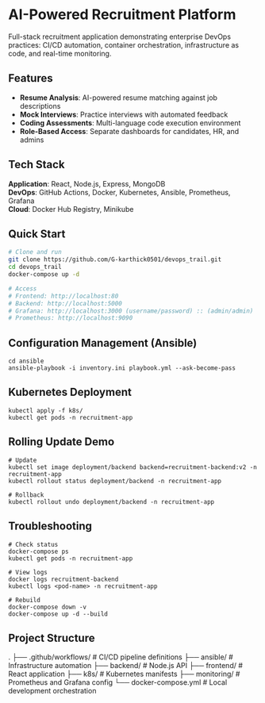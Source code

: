 # AI-Powered Recruitment Platform

Full-stack recruitment application demonstrating enterprise DevOps practices: CI/CD automation, container orchestration, infrastructure as code, and real-time monitoring.

## Features

- **Resume Analysis**: AI-powered resume matching against job descriptions
- **Mock Interviews**: Practice interviews with automated feedback
- **Coding Assessments**: Multi-language code execution environment
- **Role-Based Access**: Separate dashboards for candidates, HR, and admins

## Tech Stack

**Application**: React, Node.js, Express, MongoDB  
**DevOps**: GitHub Actions, Docker, Kubernetes, Ansible, Prometheus, Grafana  
**Cloud**: Docker Hub Registry, Minikube

## Quick Start
```bash
# Clone and run
git clone https://github.com/G-karthick0501/devops_trail.git
cd devops_trail
docker-compose up -d

# Access
# Frontend: http://localhost:80
# Backend: http://localhost:5000
# Grafana: http://localhost:3000 (username/password) :: (admin/admin)
# Prometheus: http://localhost:9090

```
## Configuration Management (Ansible)
```
cd ansible
ansible-playbook -i inventory.ini playbook.yml --ask-become-pass
```

## Kubernetes Deployment
```
kubectl apply -f k8s/
kubectl get pods -n recruitment-app
```


## Rolling Update Demo
```
# Update
kubectl set image deployment/backend backend=recruitment-backend:v2 -n recruitment-app
kubectl rollout status deployment/backend -n recruitment-app

# Rollback
kubectl rollout undo deployment/backend -n recruitment-app
```

## Troubleshooting

```
# Check status
docker-compose ps
kubectl get pods -n recruitment-app

# View logs
docker logs recruitment-backend
kubectl logs <pod-name> -n recruitment-app

# Rebuild
docker-compose down -v
docker-compose up -d --build
```

## Project Structure
  .
  ├── .github/workflows/    # CI/CD pipeline definitions
  ├── ansible/              # Infrastructure automation
  ├── backend/              # Node.js API
  ├── frontend/             # React application
  ├── k8s/                  # Kubernetes manifests
  ├── monitoring/           # Prometheus and Grafana config
  └── docker-compose.yml    # Local development orchestration



